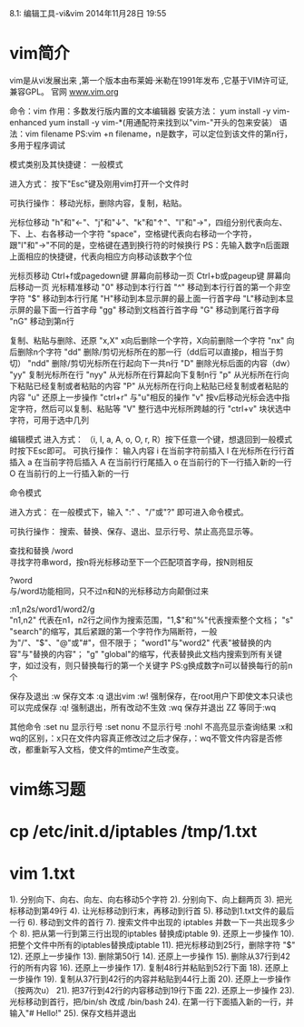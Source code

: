 8.1: 编辑工具-vi&vim
2014年11月28日
19:55
 
vim简介
=============================================
vim是从vi发展出来 ,第一个版本由布莱姆·米勒在1991年发布 ,它基于VIM许可证,兼容GPL。 官网 www.vim.org
 
命令：vim
作用：多数发行版内置的文本编辑器
安装方法： 
yum install -y vim-enhanced
yum install -y vim-*(用通配符来找到以"vim-"开头的包来安装）
语法：vim  filename 
PS:vim +n filename，n是数字，可以定位到该文件的第n行，多用于程序调试
 
模式类别及其快捷键：
一般模式
 
进入方式：
按下"Esc"键及刚用vim打开一个文件时
 
可执行操作：
移动光标，删除内容，复制，粘贴。
 
光标位移动
"h"和"←"、"j"和"↓"、"k"和"↑"、"l"和"→"，四组分别代表向左、下、上、右各移动一个字符
"space"，空格键代表向右移动一个字符，跟"l"和"→"不同的是，空格键在遇到换行符的时候换行
PS：先输入数字n后面跟上面相应的快捷键，代表向相应方向移动该数字个位
 
光标页移动
Ctrl+f或pagedown键        屏幕向前移动一页
Ctrl+b或pageup键        屏幕向后移动一页
光标精准移动
"0"  移动到本行行首
"^" 移动到本行行首的第一个非空字符
"$" 移动到本行行尾
"H"移动到本显示屏的最上面一行首字母
"L"移动到本显示屏的最下面一行首字母
"gg" 移动到文档首行首字母
"G"  移动到尾行首字母
"nG" 移动到第n行
 
复制、粘贴与删除、还原
"x,X"   x向后删除一个字符，X向前删除一个字符
"nx"    向后删除n个字符
"dd"    删除/剪切光标所在的那一行（dd后可以直接p，相当于剪切）
"ndd" 删除/剪切光标所在行起向下一共n行
"D"      删除光标后面的内容（dw）
"yy"    复制光标所在行
"nyy" 从光标所在行算起向下复制n行
"p"      从光标所在行向下粘贴已经复制或者粘贴的内容
"P"      从光标所在行向上粘贴已经复制或者粘贴的内容
"u"     还原上一步操作
"ctrl+r"   与"u"相反的操作
"v"      按v后移动光标会选中指定字符，然后可以复制、粘贴等
"V"        整行选中光标所跨越的行
"ctrl+v"  块状选中字符，可用于选中几列
 
编辑模式
进入方式：
（i, I, a, A, o, O, r, R）按下任意一个键，想退回到一般模式时按下Esc即可。
可执行操作：
输入内容
i                在当前字符前插入
I                在光标所在行行首插入
a                在当前字符后插入
A                在当前行行尾插入
o                在当前行的下一行插入新的一行
O                在当前行的上一行插入新的一行
 
 
命令模式
 
进入方式：
在一般模式下，输入 ":" 、"/"或"?" 即可进入命令模式。
 
可执行操作：
搜索、替换、保存、退出、显示行号、禁止高亮显示等。
 
查找和替换
/word              
寻找字符串word，按n将光标移动至下一个匹配项首字母，按N则相反
 
?word              
与/word功能相同，只不过n和N的光标移动方向颠倒过来
 
:n1,n2s/word1/word2/g              
"n1,n2" 代表在n1，n2行之间作为搜索范围，"1,$"和"%"代表搜索整个文档；
"s" "search"的缩写，其后紧跟的第一个字符作为隔断符，一般为"/"、"$"、"@"或"#"，但不限于；
"word1"与"word2" 代表"被替换的内容"与"替换的内容"；
"g" "global"的缩写，代表替换此文档内搜索到所有关键字，如过没有，则只替换每行的第一个关键字
PS:g换成数字n可以替换每行的前n个
 
保存及退出
:w               保存文本
:q               退出vim
:w!               强制保存，在root用户下即使文本只读也可以完成保存
:q!               强制退出，所有改动不生效
:wq              保存并退出
ZZ         等同于:wq
 
其他命令
:set nu               显示行号
:set nonu               不显示行号
:nohl                不高亮显示查询结果
:x和wq的区别，：x只在文件内容真正修改过之后才保存，：wq不管文件内容是否修改，都重新写入文档，使文件的mtime产生改变。
 
vim练习题
=====================================================
# cp  /etc/init.d/iptables  /tmp/1.txt
# vim 1.txt
 
1). 分别向下、向右、向左、向右移动5个字符
2). 分别向下、向上翻两页
3). 把光标移动到第49行
4). 让光标移动到行末，再移动到行首
5). 移动到1.txt文件的最后一行
6). 移动到文件的首行
7). 搜索文件中出现的 iptables 并数一下一共出现多少个
8). 把从第一行到第三行出现的iptables 替换成iptable
9). 还原上一步操作
10). 把整个文件中所有的iptables替换成iptable
11). 把光标移动到25行，删除字符 "$"
12). 还原上一步操作
13). 删除第50行
14). 还原上一步操作
15). 删除从37行到42行的所有内容
16). 还原上一步操作
17). 复制48行并粘贴到52行下面
18). 还原上一步操作
19). 复制从37行到42行的内容并粘贴到44行上面
20). 还原上一步操作（按两次u）
21). 把37行到42行的内容移动到19行下面
22). 还原上一步操作
23). 光标移动到首行，把/bin/sh 改成 /bin/bash
24). 在第一行下面插入新的一行，并输入"# Hello!"
25). 保存文档并退出
